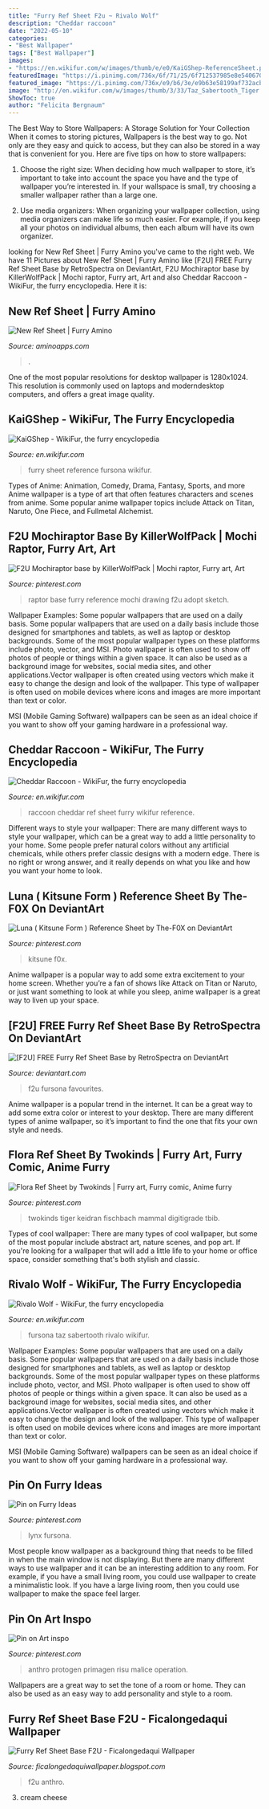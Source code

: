```yaml
---
title: "Furry Ref Sheet F2u ~ Rivalo Wolf"
description: "Cheddar raccoon"
date: "2022-05-10"
categories:
- "Best Wallpaper"
tags: ["Best Wallpaper"]
images:
- "https://en.wikifur.com/w/images/thumb/e/e0/KaiGShep-ReferenceSheet.png/800px-KaiGShep-ReferenceSheet.png"
featuredImage: "https://i.pinimg.com/736x/6f/71/25/6f712537985e8e540670da264e0334c3.jpg"
featured_image: "https://i.pinimg.com/736x/e9/b6/3e/e9b63e58199af732acb8daf8b98976ef.jpg"
image: "http://en.wikifur.com/w/images/thumb/3/33/Taz_Sabertooth_Tiger.jpeg/800px-Taz_Sabertooth_Tiger.jpeg"
ShowToc: true
author: "Felicita Bergnaum"
---
```



The Best Way to Store Wallpapers: A Storage Solution for Your Collection
When it comes to storing pictures, Wallpapers is the best way to go. Not only are they easy and quick to access, but they can also be stored in a way that is convenient for you. Here are five tips on how to store wallpapers:
1) Choose the right size: When deciding how much wallpaper to store, it’s important to take into account the space you have and the type of wallpaper you’re interested in. If your wallspace is small, try choosing a smaller wallpaper rather than a large one.

2) Use media organizers: When organizing your wallpaper collection, using media organizers can make life so much easier. For example, if you keep all your photos on individual albums, then each album will have its own organizer.

	

		
looking for New Ref Sheet | Furry Amino you've came to the right web. We have 11 Pictures about New Ref Sheet | Furry Amino like [F2U] FREE Furry Ref Sheet Base by RetroSpectra on DeviantArt, F2U Mochiraptor base by KillerWolfPack | Mochi raptor, Furry art, Art and also Cheddar Raccoon - WikiFur, the furry encyclopedia. Here it is:
		
    
## New Ref Sheet | Furry Amino

<img loading=lazy src="http://pm1.narvii.com/6270/51a4748afb742de6baea3926b8ca6a83dacb90de_00.jpg" onerror="this.onerror=null;this.src='https://tse2.mm.bing.net/th?id=OIP.SkDso6U55UNUhgcKnxe4UQHaFR&amp;pid=15.1';" alt="New Ref Sheet | Furry Amino">

_Source: aminoapps.com_

>. 

	

One of the most popular resolutions for desktop wallpaper is 1280x1024. This resolution is commonly used on laptops and moderndesktop computers, and offers a great image quality.

    
## KaiGShep - WikiFur, The Furry Encyclopedia

<img loading=lazy src="https://en.wikifur.com/w/images/thumb/e/e0/KaiGShep-ReferenceSheet.png/800px-KaiGShep-ReferenceSheet.png" onerror="this.onerror=null;this.src='https://tse4.mm.bing.net/th?id=OIP.cqCg8sMpQXObxqgLM83cBwHaEn&amp;pid=15.1';" alt="KaiGShep - WikiFur, the furry encyclopedia">

_Source: en.wikifur.com_

>furry sheet reference fursona wikifur. 

	

Types of Anime: Animation, Comedy, Drama, Fantasy, Sports, and more
Anime wallpaper is a type of art that often features characters and scenes from anime. Some popular anime wallpaper topics include Attack on Titan, Naruto, One Piece, and Fullmetal Alchemist.

    
## F2U Mochiraptor Base By KillerWolfPack | Mochi Raptor, Furry Art, Art

<img loading=lazy src="https://i.pinimg.com/736x/6f/71/25/6f712537985e8e540670da264e0334c3.jpg" onerror="this.onerror=null;this.src='https://tse1.mm.bing.net/th?id=OIP.QOr89vPtn6NSbJuD4g0EIQHaFj&amp;pid=15.1';" alt="F2U Mochiraptor base by KillerWolfPack | Mochi raptor, Furry art, Art">

_Source: pinterest.com_

>raptor base furry reference mochi drawing f2u adopt sketch. 

	

Wallpaper Examples: Some popular wallpapers that are used on a daily basis.
Some popular wallpapers that are used on a daily basis include those designed for smartphones and tablets, as well as laptop or desktop backgrounds. Some of the most popular wallpaper types on these platforms include photo, vector, and MSI. 
Photo wallpaper is often used to show off photos of people or things within a given space. It can also be used as a background image for websites, social media sites, and other applications.Vector wallpaper is often created using vectors which make it easy to change the design and look of the wallpaper. This type of wallpaper is often used on mobile devices where icons and images are more important than text or color. 

MSI (Mobile Gaming Software) wallpapers can be seen as an ideal choice if you want to show off your gaming hardware in a professional way.

    
## Cheddar Raccoon - WikiFur, The Furry Encyclopedia

<img loading=lazy src="http://en.wikifur.com/w/images/thumb/b/b9/Cheddar_Ref_Color_2.png/800px-Cheddar_Ref_Color_2.png" onerror="this.onerror=null;this.src='https://tse2.mm.bing.net/th?id=OIP.Qofm2FlyGhzFpPpJ3_sSvgHaEF&amp;pid=15.1';" alt="Cheddar Raccoon - WikiFur, the furry encyclopedia">

_Source: en.wikifur.com_

>raccoon cheddar ref sheet furry wikifur reference. 

	

Different ways to style your wallpaper:
There are many different ways to style your wallpaper, which can be a great way to add a little personality to your home. Some people prefer natural colors without any artificial chemicals, while others prefer classic designs with a modern edge. There is no right or wrong answer, and it really depends on what you like and how you want your home to look.

    
## Luna ( Kitsune Form ) Reference Sheet By The-F0X On DeviantArt

<img loading=lazy src="https://i.pinimg.com/736x/20/e6/4f/20e64febcad1c214a72f0074f6839051.jpg" onerror="this.onerror=null;this.src='https://tse2.mm.bing.net/th?id=OIP.H00zcey3f8jBxn7_WKqTBQHaEK&amp;pid=15.1';" alt="Luna ( Kitsune Form ) Reference Sheet by The-F0X on DeviantArt">

_Source: pinterest.com_

>kitsune f0x. 

	

Anime wallpaper is a popular way to add some extra excitement to your home screen. Whether you’re a fan of shows like Attack on Titan or Naruto, or just want something to look at while you sleep, anime wallpaper is a great way to liven up your space.

    
## [F2U] FREE Furry Ref Sheet Base By RetroSpectra On DeviantArt

<img loading=lazy src="https://images-wixmp-ed30a86b8c4ca887773594c2.wixmp.com/f/77bf9d5f-c623-4b40-aba7-336ca70bd403/ddk9nsf-6b00c17d-a82b-4ef1-b1cd-e6a8b20998d6.png?token=eyJ0eXAiOiJKV1QiLCJhbGciOiJIUzI1NiJ9.eyJzdWIiOiJ1cm46YXBwOiIsImlzcyI6InVybjphcHA6Iiwib2JqIjpbW3sicGF0aCI6IlwvZlwvNzdiZjlkNWYtYzYyMy00YjQwLWFiYTctMzM2Y2E3MGJkNDAzXC9kZGs5bnNmLTZiMDBjMTdkLWE4MmItNGVmMS1iMWNkLWU2YThiMjA5OThkNi5wbmcifV1dLCJhdWQiOlsidXJuOnNlcnZpY2U6ZmlsZS5kb3dubG9hZCJdfQ.QsxNCc2XAR5CnUBIVGl9AdFBck6VDQEkRY2WpM51CtA" onerror="this.onerror=null;this.src='https://tse4.mm.bing.net/th?id=OIP.YDsvfwmQt6GCEQHPc2f16AHaEX&amp;pid=15.1';" alt="[F2U] FREE Furry Ref Sheet Base by RetroSpectra on DeviantArt">

_Source: deviantart.com_

>f2u fursona favourites. 

	

Anime wallpaper is a popular trend in the internet. It can be a great way to add some extra color or interest to your desktop. There are many different types of anime wallpaper, so it’s important to find the one that fits your own style and needs.

    
## Flora Ref Sheet By Twokinds | Furry Art, Furry Comic, Anime Furry

<img loading=lazy src="https://i.pinimg.com/736x/f4/be/1b/f4be1b0ba9d74a25030ba9c03917937a.jpg" onerror="this.onerror=null;this.src='https://tse3.mm.bing.net/th?id=OIP.8Xd3TXDwo0E17vyJj250UQHaEO&amp;pid=15.1';" alt="Flora Ref Sheet by Twokinds | Furry art, Furry comic, Anime furry">

_Source: pinterest.com_

>twokinds tiger keidran fischbach mammal digitigrade tbib. 

	

Types of cool wallpaper:
There are many types of cool wallpaper, but some of the most popular include abstract art, nature scenes, and pop art. If you're looking for a wallpaper that will add a little life to your home or office space, consider something that's both stylish and classic.

    
## Rivalo Wolf - WikiFur, The Furry Encyclopedia

<img loading=lazy src="http://en.wikifur.com/w/images/thumb/3/33/Taz_Sabertooth_Tiger.jpeg/800px-Taz_Sabertooth_Tiger.jpeg" onerror="this.onerror=null;this.src='https://tse4.mm.bing.net/th?id=OIP.493s7JYzDNP86YKDBtNgXQHaEU&amp;pid=15.1';" alt="Rivalo Wolf - WikiFur, the furry encyclopedia">

_Source: en.wikifur.com_

>fursona taz sabertooth rivalo wikifur. 

	

Wallpaper Examples: Some popular wallpapers that are used on a daily basis.
Some popular wallpapers that are used on a daily basis include those designed for smartphones and tablets, as well as laptop or desktop backgrounds. Some of the most popular wallpaper types on these platforms include photo, vector, and MSI. 
Photo wallpaper is often used to show off photos of people or things within a given space. It can also be used as a background image for websites, social media sites, and other applications.Vector wallpaper is often created using vectors which make it easy to change the design and look of the wallpaper. This type of wallpaper is often used on mobile devices where icons and images are more important than text or color. 

MSI (Mobile Gaming Software) wallpapers can be seen as an ideal choice if you want to show off your gaming hardware in a professional way.

    
## Pin On Furry Ideas

<img loading=lazy src="https://i.pinimg.com/736x/e9/b6/3e/e9b63e58199af732acb8daf8b98976ef.jpg" onerror="this.onerror=null;this.src='https://tse4.mm.bing.net/th?id=OIP.4ebq_2O9mZUEE4ZjUZZytAHaLH&amp;pid=15.1';" alt="Pin on Furry Ideas">

_Source: pinterest.com_

>lynx fursona. 

	

Most people know wallpaper as a background thing that needs to be filled in when the main window is not displaying. But there are many different ways to use wallpaper and it can be an interesting addition to any room. For example, if you have a small living room, you could use wallpaper to create a minimalistic look. If you have a large living room, then you could use wallpaper to make the space feel larger.

    
## Pin On Art Inspo

<img loading=lazy src="https://i.pinimg.com/736x/64/dc/73/64dc731258a802e75cc08e8049ed785a.jpg" onerror="this.onerror=null;this.src='https://tse4.mm.bing.net/th?id=OIP.6LZetp-Hy6YM6VOlwn-N6AHaFF&amp;pid=15.1';" alt="Pin on Art inspo">

_Source: pinterest.com_

>anthro protogen primagen risu malice operation. 

	

Wallpapers are a great way to set the tone of a room or home. They can also be used as an easy way to add personality and style to a room.

    
## Furry Ref Sheet Base F2U - Ficalongedaqui Wallpaper

<img loading=lazy src="https://d.furaffinity.net/art/rynozerus/1515268586/1515268586.rynozerus_4.jpg" onerror="this.onerror=null;this.src='https://tse1.mm.bing.net/th?id=OIP.KoR1ImLiKcxqYfkw8fFMIwHaCg&amp;pid=15.1';" alt="Furry Ref Sheet Base F2U - Ficalongedaqui Wallpaper">

_Source: ficalongedaquiwallpaper.blogspot.com_

>f2u anthro. 

	

3. cream cheese 

